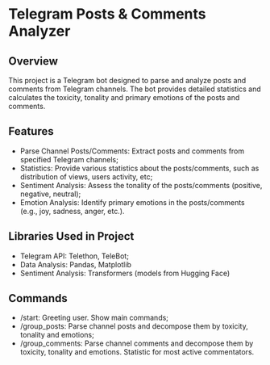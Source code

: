# Telegram Posts & Comments Analyzer 

## Overview
This project is a Telegram bot designed to parse and analyze posts and comments from Telegram channels. The bot provides detailed statistics and calculates the toxicity, tonality and primary emotions of the posts and comments.

## Features
- Parse Channel Posts/Comments: Extract posts and comments from specified Telegram channels;
- Statistics: Provide various statistics about the posts/comments, such as distribution of views, users activity, etc;
- Sentiment Analysis: Assess the tonality of the posts/comments (positive, negative, neutral);
- Emotion Analysis: Identify primary emotions in the posts/comments (e.g., joy, sadness, anger, etc.).

## Libraries Used in Project
- Telegram API: Telethon, TeleBot;
- Data Analysis: Pandas, Matplotlib
- Sentiment Analysis: Transformers (models from Hugging Face)

## Commands
- /start: Greeting user. Show main commands;
- /group_posts: Parse channel posts and decompose them by toxicity, tonality and emotions;
- /group_comments: Parse channel comments and decompose them by toxicity, tonality and emotions. Statistic for most active commentators.
